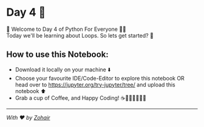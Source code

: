 # Day 4 🐍
🚀 Welcome to Day 4 of Python For Everyone 🐍✨ <br>
Today we'll be learning about Loops. So lets get started? 🚀

## How to use this Notebook:

- Download it locally on your machine ⬇️
- Choose your favourite IDE/Code-Editor to explore this notebook OR head over to https://jupyter.org/try-jupyter/tree/ and upload this notebook ⬆️
- Grab a cup of Coffee, and Happy Coding! ☕👨🏻‍💻👩🏻‍💻

---

_With ❤️ by [Zohair](https://github.com/ZohairAbbas)_